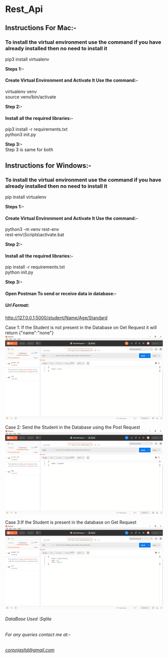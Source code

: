 # Rest_Api<br>

## Instructions For Mac:-<br>

### To install the virtual environment use the command if you have already installed then no need to install it<br>
pip3 install virtualenv<br>

**Steps 1:-**<br>
#### Create Virtual Environment  and Activate It Use the command:-<br>
virtualenv venv<br>
source venv/bin/activate<br>

**Step 2:-**<br>
#### Install all the required libraries:-<br>
pip3 install -r requirements.txt<br>
python3 init.py

**Step 3:-**<br>
Step 3 is same for both<br>

## Instructions for Windows:-<br>

### To install the virtual environment use the command if you have already installed then no need to install it<br>
pip install virtualenv<br>

**Steps 1:-**<br>
#### Create Virtual Environment  and Activate It Use the command:-<br>
python3 -m venv rest-env<br>
rest-env\Scripts\activate.bat<br>

**Step 2:-**<br>
#### Install all the required libraries:-<br>
pip install -r requirements.txt<br>
python init.py


**Step 3:-**<br>
#### Open Postman To send or receive data in database:-

##### Url Format:
http://127.0.0.1:5000/student/Name/Age/Standard <br>  

Case 1: If the Student is not present in the Database on Get Request it will return {"name":"none"}<br>
![img1](https://github.com/ojas032/Rest_Api/blob/master/Snapshots/Screenshot%20(59).png)

Case 2: Send the Student in the Database using the Post Request<br>
![img1](https://github.com/ojas032/Rest_Api/blob/master/Snapshots/Screenshot%20(60).png)

Case 3:If the Student is present in the database on Get Request<br>
![img1](https://github.com/ojas032/Rest_Api/blob/master/Snapshots/Screenshot%20(61).png)


###### DataBase Used :Sqlite<br>

###### For any queries contact me at:-<br>
###### corpojasltd@gmail.com

